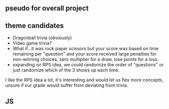 ## pseudo for overall project

## theme candidates

- Dragonball trivia (obviously)
- Video game trivia?
- What if...it was rock paper scissors but your score was based on time remaining per "question" and your score received large penalties for non-winning choices, zero multiplier for a draw, lose points for a loss.
- expanding on RPS idea, we could randomize the order of "questions" or just randomize which of the 3 shows up each time.

I like the RPS idea a lot, it's interesting and would let us flex more concepts, unsure if our grade would suffer from deviating from trivia.

## JS

